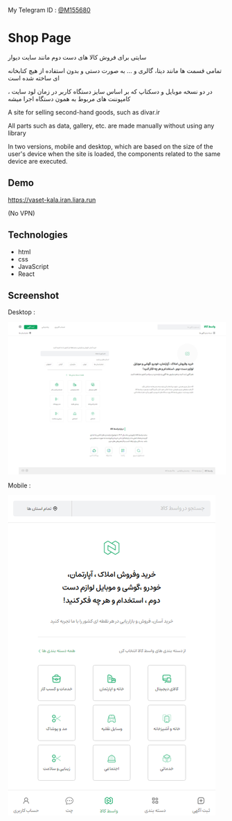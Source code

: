 My Telegram ID : [@M155680](https://t.me/m155680)

# Shop Page
سایتی برای فروش کالا های دست دوم مانند سایت دیوار

تمامی قسمت ها مانند دیتا، گالری و ... به صورت دستی و بدون استفاده از هیچ کتابخانه ای ساخته شده است

در دو نسخه موبایل و دسکتاپ که بر اساس سایز دستگاه کاربر در زمان لود سایت ، کامپوننت های مربوط به همون دستگاه اجرا میشه

A site for selling second-hand goods, such as divar.ir

All parts such as data, gallery, etc. are made manually without using any library

In two versions, mobile and desktop, which are based on the size of the user's device when the site is loaded, the components related to the same device are executed.

## Demo

https://vaset-kala.iran.liara.run

(No VPN)

## Technologies

- html
- css
- JavaScript
- React

## Screenshot
Desktop :

![app_screenshot](/public/screenshot.png)


Mobile :

![app_screenshot](/public/screenshot-mobile.png)
